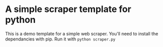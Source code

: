 # A simple scraper template for python

This is a demo template for a simple web scraper. You'll need to install the dependancies with pip. Run it with `python scraper.py`